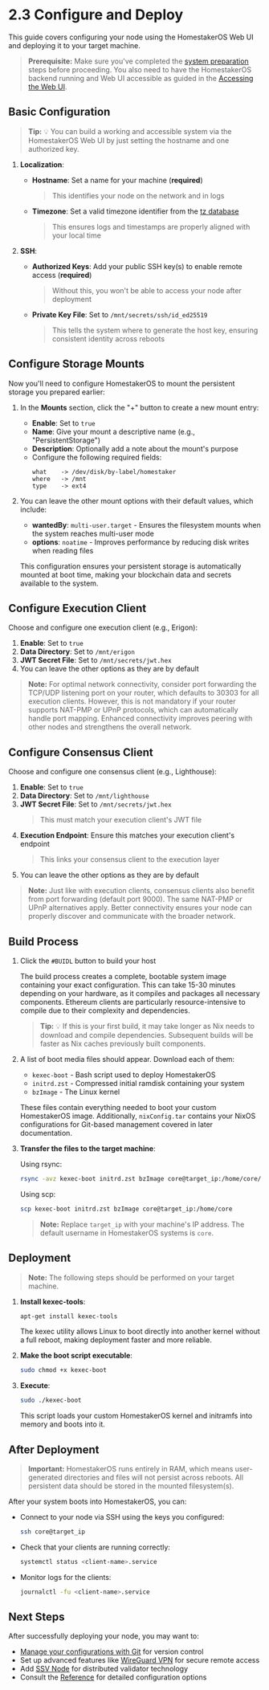 # 2.3 Configure and Deploy

This guide covers configuring your node using the HomestakerOS Web UI and deploying it to your target machine.

> **Prerequisite:** Make sure you've completed the [system preparation](2.1-prepare_system.md) steps before proceeding. You also need to have the HomestakerOS backend running and Web UI accessible as guided in the [Accessing the Web UI](2.2-accessing_webui.md).

## Basic Configuration

> **Tip:** 💡 You can build a working and accessible system via the HomestakerOS Web UI by just setting the hostname and one authorized key.

1. **Localization**:
   - **Hostname**: Set a name for your machine (**required**)
     > This identifies your node on the network and in logs
   - **Timezone**: Set a valid timezone identifier from the [tz database](https://en.wikipedia.org/wiki/List_of_tz_database_time_zones)
     > This ensures logs and timestamps are properly aligned with your local time

2. **SSH**:
   - **Authorized Keys**: Add your public SSH key(s) to enable remote access (**required**)
     > Without this, you won't be able to access your node after deployment
   - **Private Key File**: Set to `/mnt/secrets/ssh/id_ed25519`
     > This tells the system where to generate the host key, ensuring consistent identity across reboots

## Configure Storage Mounts

Now you'll need to configure HomestakerOS to mount the persistent storage you prepared earlier:

1. In the **Mounts** section, click the "+" button to create a new mount entry:

   - **Enable**: Set to `true`
   - **Name**: Give your mount a descriptive name (e.g., "PersistentStorage")
   - **Description**: Optionally add a note about the mount's purpose
   - Configure the following required fields:
     ```
     what    -> /dev/disk/by-label/homestaker
     where   -> /mnt
     type    -> ext4
     ```


2. You can leave the other mount options with their default values, which include:
   - **wantedBy**: `multi-user.target` - Ensures the filesystem mounts when the system reaches multi-user mode
   - **options**: `noatime` - Improves performance by reducing disk writes when reading files

   This configuration ensures your persistent storage is automatically mounted at boot time, making your blockchain data and secrets available to the system.

## Configure Execution Client

Choose and configure one execution client (e.g., Erigon):

1. **Enable**: Set to `true`
2. **Data Directory**: Set to `/mnt/erigon`
3. **JWT Secret File**: Set to `/mnt/secrets/jwt.hex`
4. You can leave the other options as they are by default

> **Note:** For optimal network connectivity, consider port forwarding the TCP/UDP listening port on your router, which defaults to 30303 for all execution clients. However, this is not mandatory if your router supports NAT-PMP or UPnP protocols, which can automatically handle port mapping. Enhanced connectivity improves peering with other nodes and strengthens the overall network.

## Configure Consensus Client

Choose and configure one consensus client (e.g., Lighthouse):

1. **Enable**: Set to `true`
2. **Data Directory**: Set to `/mnt/lighthouse`
3. **JWT Secret File**: Set to `/mnt/secrets/jwt.hex`
   > This must match your execution client's JWT file
4. **Execution Endpoint**: Ensure this matches your execution client's endpoint
   > This links your consensus client to the execution layer
5. You can leave the other options as they are by default

> **Note:** Just like with execution clients, consensus clients also benefit from port forwarding (default port 9000). The same NAT-PMP or UPnP alternatives apply. Better connectivity ensures your node can properly discover and communicate with the broader network.

## Build Process

1. Click the `#BUIDL` button to build your host

    The build process creates a complete, bootable system image containing your exact configuration. This can take 15-30 minutes depending on your hardware, as it compiles and packages all necessary components. Ethereum clients are particularly resource-intensive to compile due to their complexity and dependencies.

   > **Tip:** 💡 If this is your first build, it may take longer as Nix needs to download and compile dependencies. Subsequent builds will be faster as Nix caches previously built components.

2. A list of boot media files should appear. Download each of them:

    - `kexec-boot` - Bash script used to deploy HomestakerOS
    - `initrd.zst` - Compressed initial ramdisk containing your system
    - `bzImage` - The Linux kernel

    These files contain everything needed to boot your custom HomestakerOS image. Additionally, `nixConfig.tar` contains your NixOS configurations for Git-based management covered in later documentation.

3. **Transfer the files to the target machine**:

    Using rsync:
    ```bash
    rsync -avz kexec-boot initrd.zst bzImage core@target_ip:/home/core/
    ```

    Using scp:
    ```bash
    scp kexec-boot initrd.zst bzImage core@target_ip:/home/core
    ```

    > **Note:** Replace `target_ip` with your machine's IP address. The default username in HomestakerOS systems is `core`.


## Deployment

> **Note:** The following steps should be performed on your target machine.

1. **Install kexec-tools**:

   ```bash
   apt-get install kexec-tools
   ```

   The kexec utility allows Linux to boot directly into another kernel without a full reboot, making deployment faster and more reliable.

2. **Make the boot script executable**:

   ```bash
   sudo chmod +x kexec-boot
   ```

3. **Execute**:

   ```bash
   sudo ./kexec-boot
   ```

   This script loads your custom HomestakerOS kernel and initramfs into memory and boots into it.

## After Deployment

> **Important:** HomestakerOS runs entirely in RAM, which means user-generated directories and files will not persist across reboots.
All persistent data should be stored in the mounted filesystem(s).

After your system boots into HomestakerOS, you can:

- Connect to your node via SSH using the keys you configured:
  ```bash
  ssh core@target_ip
  ```

- Check that your clients are running correctly:
  ```bash
  systemctl status <client-name>.service
  ```

- Monitor logs for the clients:
  ```bash
  journalctl -fu <client-name>.service
  ```

## Next Steps

After successfully deploying your node, you may want to:

- [Manage your configurations with Git](2.4-git_management.md) for version control
- Set up advanced features like [WireGuard VPN](3.1-wireguard_vpn.md) for secure remote access
- Add [SSV Node](3.2-ssv_node.md) for distributed validator technology
- Consult the [Reference](4-reference.md) for detailed configuration options
